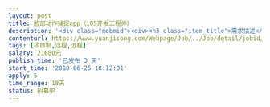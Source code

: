 ```yaml
---                
layout: post       
title: 脸部动作捕捉app（iOS开发工程师）           
description: '<div class="mobmid"><div><h3 class="item_title">需求描述</h3><p>功能要求：<br/>我们需要从手机前置摄像拍摄脸部，实时读取13～17个脸部关键点的动作位置，和头部的方向，然后经过处理，把每个点的动作转换成角度，通过蓝牙或串口输出这些数据数组。<br/>采集效果类似iPhoneX的Animoji，或者参考app “活照片”<br/>活照片这个app基本包含了我们所需要的所有功能，但我们不需要对图片做处理，而是需要输出脸部各个部位的角度变化<br/>比如嘴巴完全闭上是0，完全张开是180，眼睛闭眼是0，瞪眼是180, 还有嘴角咧嘴是0，撅嘴是180，等等<br/> <br/> <br/>项目要求：<br/>单页或2～3个页面的APP，打开手机的前端摄像头，开始捕捉脸部动作，通过连接usb串口后发送数据。<br/>  (这里可以使用类似Face++的SDK，或者其他同类面部动作捕捉程序都可以)<br/>摄像需要取得13～17个关键点的位移数据，<br/>分别是，左右眉毛的高低位移，左右上下眼皮的位移，左右嘴角的前后上下位移，下巴的位移（嘴部张合），这是13～17个动作点，还有头部方向的前后左右。<br/>这些数据采集到之后，算出一个相对转动角度，然后把这些数据通过蓝牙或串口传输一个数组。<br/>[44, 44, 148, 148, 40, 40, 75, 92, 75, 92, 53 ]<br/>类似这样的，每秒25帧输出数据。（不知道什么原因，目前蓝牙传输延迟严重，如果无法解决蓝牙延迟，可以用串口联usb）<br/> <br/>其他要求：<br/>APP带有麦克风收音并实时变音播放功能（如果不能实时变声就录播），功能同样参考“活照片”APP.<br/> <br/>备注：<br/>在目前程序上进行改进，目前已经有一个用于试验的app样品，但线程，算法，功能都有问题，采集数据时手机发热严重，而且无法达到实时传输的效果，而且采集的数据也经常错误，跳帧。<br/>需要修改或从新写，需要达到“Animoji”或“活照片”的同等效果。</p></div><!--info end--></div>'     
contenturl: https://www.yuanjisong.com/Webpage/Job/../Job/detail/jobid/101619      
tags: [项目制,远程,远程]            
salary: 21600元          
publish_time: '已发布 3 天'         
start_time: '2018-06-25 18:12:01'           
apply: 5                   
time_range: 18天              
status: 招募中                  
---                 
```

